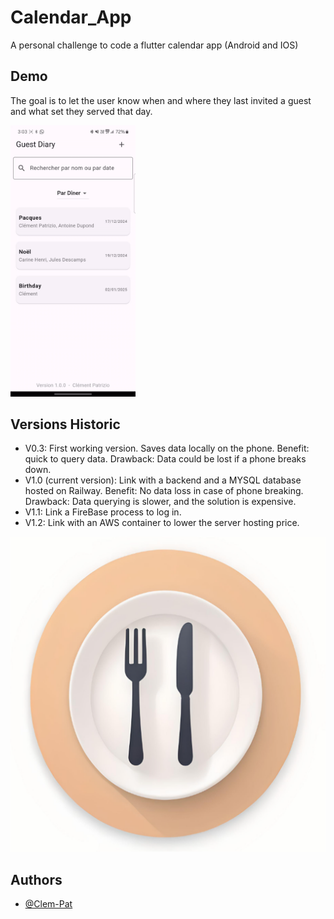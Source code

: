 # Calendar_App
A personal challenge to code a flutter calendar app (Android and IOS)

## Demo
The goal is to let the user know when and where they last invited a guest and what set they served that day. 

<img src="/Resources/demo.gif" alt="Image 1" width="200"/>

## Versions Historic

- V0.3: First working version. Saves data locally on the phone. Benefit: quick to query data. Drawback: Data could be lost if a phone breaks down. 
- V1.0 (current version): Link with a backend and a MYSQL database hosted on Railway. Benefit: No data loss in case of phone breaking. Drawback: Data querying is slower, and the solution is expensive. 
- V1.1: Link a FireBase process to log in.
- V1.2: Link with an AWS container to lower the server hosting price.

![ImageApp](/Resources/icon.png)

## Authors

- [@Clem-Pat](https://www.github.com/Clem-Pat)


